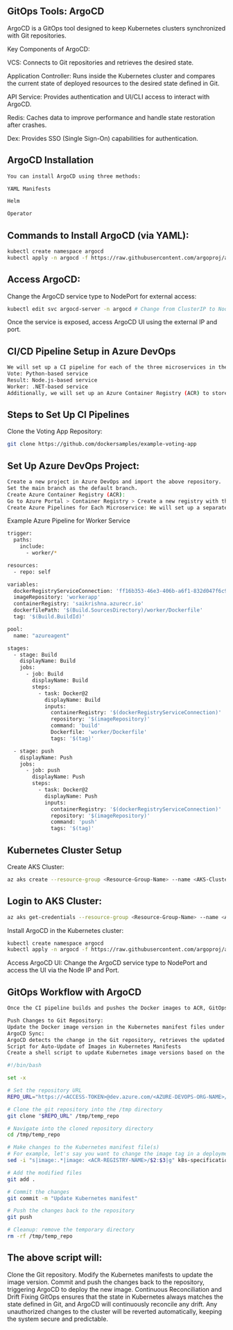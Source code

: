 ## GitOps Tools: ArgoCD

ArgoCD is a GitOps tool designed to keep Kubernetes clusters synchronized with Git repositories.

Key Components of ArgoCD:

VCS: Connects to Git repositories and retrieves the desired state.

Application Controller: Runs inside the Kubernetes cluster and compares the current state of deployed resources to the desired state defined in Git.

API Service: Provides authentication and UI/CLI access to interact with ArgoCD.

Redis: Caches data to improve performance and handle state restoration after crashes.

Dex: Provides SSO (Single Sign-On) capabilities for authentication.

## ArgoCD Installation
```bash
You can install ArgoCD using three methods:

YAML Manifests

Helm

Operator
```
## Commands to Install ArgoCD (via YAML):
```bash
kubectl create namespace argocd
kubectl apply -n argocd -f https://raw.githubusercontent.com/argoproj/argo-cd/stable/manifests/install.yaml
```
## Access ArgoCD:
Change the ArgoCD service type to NodePort for external access:

```bash
kubectl edit svc argocd-server -n argocd # Change from ClusterIP to NodePort
```
Once the service is exposed, access ArgoCD UI using the external IP and port.

## CI/CD Pipeline Setup in Azure DevOps
```bash
We will set up a CI pipeline for each of the three microservices in the Voting Application:
Vote: Python-based service
Result: Node.js-based service
Worker: .NET-based service
Additionally, we will set up an Azure Container Registry (ACR) to store the Docker images.
```

## Steps to Set Up CI Pipelines
Clone the Voting App Repository:
```bash
git clone https://github.com/dockersamples/example-voting-app
```

## Set Up Azure DevOps Project:
```bash
Create a new project in Azure DevOps and import the above repository.
Set the main branch as the default branch.
Create Azure Container Registry (ACR):
Go to Azure Portal > Container Registry > Create a new registry with the name saikrishna.
Create Azure Pipelines for Each Microservice: We will set up a separate pipeline for each service (Vote, Result, Worker).
```

Example Azure Pipeline for Worker Service
```bash
trigger:
  paths:
    include:
      - worker/*

resources:
  - repo: self

variables:
  dockerRegistryServiceConnection: 'ff16b353-46e3-406b-a6f1-832d047f6c95'
  imageRepository: 'workerapp'
  containerRegistry: 'saikrishna.azurecr.io'
  dockerfilePath: '$(Build.SourcesDirectory)/worker/Dockerfile'
  tag: '$(Build.BuildId)'

pool:
  name: "azureagent"

stages:
  - stage: Build
    displayName: Build 
    jobs:
      - job: Build
        displayName: Build
        steps:
          - task: Docker@2
            displayName: Build
            inputs:
              containerRegistry: '$(dockerRegistryServiceConnection)'
              repository: '$(imageRepository)'
              command: 'build'
              Dockerfile: 'worker/Dockerfile'
              tags: '$(tag)'

  - stage: push
    displayName: Push
    jobs:
      - job: push
        displayName: Push
        steps:
          - task: Docker@2
            displayName: Push
            inputs:
              containerRegistry: '$(dockerRegistryServiceConnection)'
              repository: '$(imageRepository)'
              command: 'push'
              tags: '$(tag)'
```
## Kubernetes Cluster Setup
Create AKS Cluster:

```bash
az aks create --resource-group <Resource-Group-Name> --name <AKS-Cluster-Name> --node-count 1 --enable-addons monitoring --generate-ssh-keys
```

## Login to AKS Cluster:
```bash
az aks get-credentials --resource-group <Resource-Group-Name> --name <AKS-Cluster-Name>
```
Install ArgoCD in the Kubernetes cluster:

```bash
kubectl create namespace argocd
kubectl apply -n argocd -f https://raw.githubusercontent.com/argoproj/argo-cd/stable/manifests/install.yaml
```
Access ArgoCD UI: Change the ArgoCD service type to NodePort and access the UI via the Node IP and Port.

## GitOps Workflow with ArgoCD
```bash
Once the CI pipeline builds and pushes the Docker images to ACR, GitOps will monitor the Azure Git repository and sync the changes with the Kubernetes cluster.

Push Changes to Git Repository:
Update the Docker image version in the Kubernetes manifest files under k8s-specifications directory.
ArgoCD Sync:
ArgoCD detects the change in the Git repository, retrieves the updated YAML file, and deploys the changes to the Kubernetes cluster.
Script for Auto-Update of Images in Kubernetes Manifests
Create a shell script to update Kubernetes image versions based on the ACR repository.
```
```bash
#!/bin/bash

set -x

# Set the repository URL
REPO_URL="https://<ACCESS-TOKEN>@dev.azure.com/<AZURE-DEVOPS-ORG-NAME>/voting-app/_git/voting-app"

# Clone the git repository into the /tmp directory
git clone "$REPO_URL" /tmp/temp_repo

# Navigate into the cloned repository directory
cd /tmp/temp_repo

# Make changes to the Kubernetes manifest file(s)
# For example, let's say you want to change the image tag in a deployment.yaml file
sed -i "s|image:.*|image: <ACR-REGISTRY-NAME>/$2:$3|g" k8s-specifications/$1-deployment.yaml

# Add the modified files
git add .

# Commit the changes
git commit -m "Update Kubernetes manifest"

# Push the changes back to the repository
git push

# Cleanup: remove the temporary directory
rm -rf /tmp/temp_repo
```

## The above script will:

Clone the Git repository.
Modify the Kubernetes manifests to update the image version.
Commit and push the changes back to the repository, triggering ArgoCD to deploy the new image.
Continuous Reconciliation and Drift Fixing
GitOps ensures that the state in Kubernetes always matches the state defined in Git, and ArgoCD will continuously reconcile any drift. Any unauthorized changes to the cluster will be reverted automatically, keeping the system secure and predictable.
